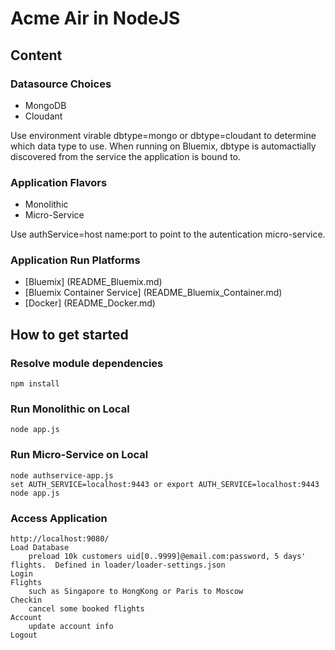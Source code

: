# Acme Air in NodeJS 

## Content

### Datasource Choices

* MongoDB 
* Cloudant

Use environment virable dbtype=mongo or dbtype=cloudant to determine which data type to use. 
When running on Bluemix, dbtype is automactially discovered from the service the application is bound to.

### Application Flavors

* Monolithic 
* Micro-Service

Use authService=host name:port to point to the autentication micro-service.

### Application Run Platforms

* [Bluemix] (README_Bluemix.md)
* [Bluemix Container Service] (README_Bluemix_Container.md)
* [Docker] (README_Docker.md)

## How to get started

### Resolve module dependencies

	npm install

### Run Monolithic on Local

	node app.js
		
### Run Micro-Service on Local

	node authservice-app.js
	set AUTH_SERVICE=localhost:9443 or export AUTH_SERVICE=localhost:9443
	node app.js
	
### Access Application 

	http://localhost:9080/
	Load Database 
		preload 10k customers uid[0..9999]@email.com:password, 5 days' flights.  Defined in loader/loader-settings.json
	Login
	Flights
		such as Singapore to HongKong or Paris to Moscow 
	Checkin
		cancel some booked flights
	Account
		update account info
	Logout	
	
